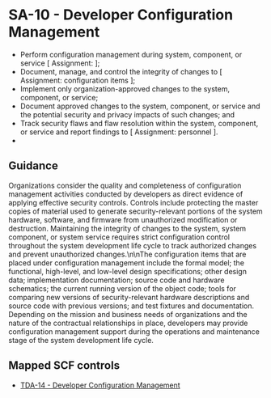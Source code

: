 # SA-10 - Developer Configuration Management
- Perform configuration management during system, component, or service \[ Assignment:  \];
- Document, manage, and control the integrity of changes to \[ Assignment: configuration items \];
- Implement only organization-approved changes to the system, component, or service;
- Document approved changes to the system, component, or service and the potential security and privacy impacts of such changes; and
- Track security flaws and flaw resolution within the system, component, or service and report findings to \[ Assignment: personnel \].
- 
## Guidance
Organizations consider the quality and completeness of configuration management activities conducted by developers as direct evidence of applying effective security controls. Controls include protecting the master copies of material used to generate security-relevant portions of the system hardware, software, and firmware from unauthorized modification or destruction. Maintaining the integrity of changes to the system, system component, or system service requires strict configuration control throughout the system development life cycle to track authorized changes and prevent unauthorized changes.\n\nThe configuration items that are placed under configuration management include the formal model; the functional, high-level, and low-level design specifications; other design data; implementation documentation; source code and hardware schematics; the current running version of the object code; tools for comparing new versions of security-relevant hardware descriptions and source code with previous versions; and test fixtures and documentation. Depending on the mission and business needs of organizations and the nature of the contractual relationships in place, developers may provide configuration management support during the operations and maintenance stage of the system development life cycle.
## Mapped SCF controls
- [TDA-14 - Developer Configuration Management](../scf/tda-14-developerconfigurationmanagement.md)